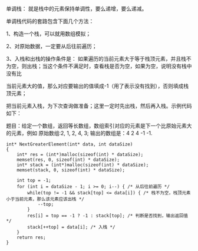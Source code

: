 单调栈：
就是栈中的元素保持单调性，要么递增，要么递减。

单调栈代码的套路包含下面几个方法：

1、构造一个栈，可以就用数组模拟；

2、对原始数据，一定要从后往前遍历；

3、入栈和出栈的操作条件是： 如果遍历的当前元素大于等于栈顶元素，并且栈不为空，则出栈；当这个条件不满足时，查看栈是否为空，如果为空，说明没有栈中没有比

当前元素大的值，那么对应要输出的值填成-1（用了表示没有找到），否则填成栈顶元素；

把当前元素入栈，为下次查询做准备；这里一定时先出栈，然后再入栈。示例代码如下：

题目：给定一个数组，返回等长数组，数组索引对应的元素是下一个比原始元素大的元素，例如 原始数组:2, 1, 2, 4, 3; 输出的数组是：4 2 4 -1 -1.

```
int* NextGreaterElement(int* data, int dataSize)
{
    int* res = (int*)malloc(sizeof(int) * dataSize);
    memset(res, 0, sizeof(int) * dataSize);
    int* stack = (int*)malloc(sizeof(int) * dataSize);
    memset(stack, 0, sizeof(int) * dataSize);

    int top = -1;
    for (int i = dataSize - 1; i >= 0; i--) { /* 从后往前遍历 */
        while(top != -1 && stack[top] <= data[i]) { /* 栈不为空，栈顶元素小于当前元素，那么该元素应该出栈 */
            --top;
        }
        res[i] = top == -1 ? -1 : stack[top]; /* 判断是否找到，输出返回值 */
        stack[++top] = data[i]; /* 入栈 */
    }
    return res;
}
```
